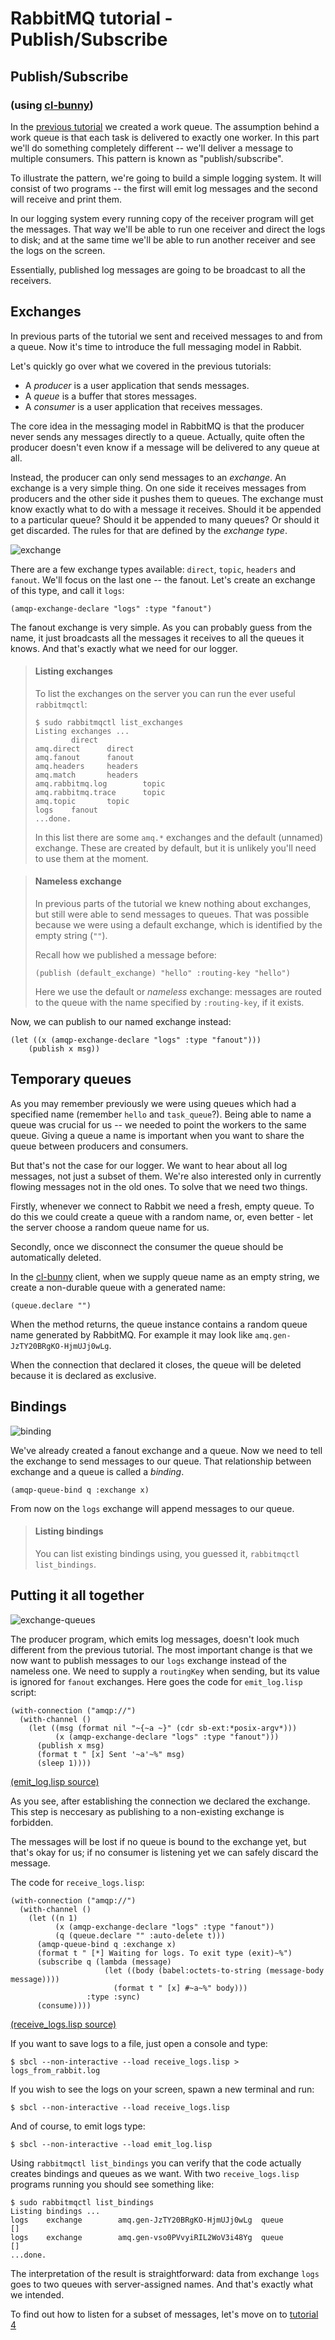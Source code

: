 <!--
Copyright (C) 2007-2015 Pivotal Software, Inc. 

All rights reserved. This program and the accompanying materials
are made available under the terms of the under the Apache License, 
Version 2.0 (the "License”); you may not use this file except in compliance 
with the License. You may obtain a copy of the License at

http://www.apache.org/licenses/LICENSE-2.0

Unless required by applicable law or agreed to in writing, software
distributed under the License is distributed on an "AS IS" BASIS,
WITHOUT WARRANTIES OR CONDITIONS OF ANY KIND, either express or implied.
See the License for the specific language governing permissions and
limitations under the License.
-->

# RabbitMQ tutorial - Publish/Subscribe

## Publish/Subscribe

### (using [cl-bunny](http://cl-rabbit.io/cl-bunny))

In the [previous tutorial](tutorial-two-cl.html) we created a work
queue. The assumption behind a work queue is that each task is
delivered to exactly one worker. In this part we'll do something
completely different -- we'll deliver a message to multiple
consumers. This pattern is known as "publish/subscribe".

To illustrate the pattern, we're going to build a simple logging
system. It will consist of two programs -- the first will emit log
messages and the second will receive and print them.

In our logging system every running copy of the receiver program will
get the messages. That way we'll be able to run one receiver and
direct the logs to disk; and at the same time we'll be able to run
another receiver and see the logs on the screen.

Essentially, published log messages are going to be broadcast to all
the receivers.

Exchanges
---------

In previous parts of the tutorial we sent and received messages to and
from a queue. Now it's time to introduce the full messaging model in
Rabbit.

Let's quickly go over what we covered in the previous tutorials:

 * A _producer_ is a user application that sends messages.
 * A _queue_ is a buffer that stores messages.
 * A _consumer_ is a user application that receives messages.

The core idea in the messaging model in RabbitMQ is that the producer
never sends any messages directly to a queue. Actually, quite often
the producer doesn't even know if a message will be delivered to any
queue at all.

Instead, the producer can only send messages to an _exchange_. An
exchange is a very simple thing. On one side it receives messages from
producers and the other side it pushes them to queues. The exchange
must know exactly what to do with a message it receives. Should it be
appended to a particular queue? Should it be appended to many queues?
Or should it get discarded. The rules for that are defined by the
_exchange type_.

![exchange](http://i.imgur.com/zsxeGrA.png)

There are a few exchange types available: `direct`, `topic`, `headers`
and `fanout`. We'll focus on the last one -- the fanout. Let's create
an exchange of this type, and call it `logs`:

    (amqp-exchange-declare "logs" :type "fanout")

The fanout exchange is very simple. As you can probably guess from the
name, it just broadcasts all the messages it receives to all the
queues it knows. And that's exactly what we need for our logger.


> #### Listing exchanges
>
> To list the exchanges on the server you can run the ever useful `rabbitmqctl`:
>
>     $ sudo rabbitmqctl list_exchanges
>     Listing exchanges ...
>             direct
>     amq.direct      direct
>     amq.fanout      fanout
>     amq.headers     headers
>     amq.match       headers
>     amq.rabbitmq.log        topic
>     amq.rabbitmq.trace      topic
>     amq.topic       topic
>     logs    fanout
>     ...done.
>
> In this list there are some `amq.*` exchanges and the default (unnamed)
> exchange. These are created by default, but it is unlikely you'll need to
> use them at the moment.


> #### Nameless exchange
>
> In previous parts of the tutorial we knew nothing about exchanges,
> but still were able to send messages to queues. That was possible
> because we were using a default exchange, which is identified by the empty string (`""`).
>
> Recall how we published a message before:
>
>	  (publish (default_exchange) "hello" :routing-key "hello")
>
> Here we use the default or _nameless_ exchange: messages are
> routed to the queue with the name specified by `:routing-key`, if it exists.

Now, we can publish to our named exchange instead:

    (let ((x (amqp-exchange-declare "logs" :type "fanout")))
	    (publish x msg))


Temporary queues
----------------

As you may remember previously we were using queues which had a
specified name (remember `hello` and `task_queue`?). Being able to name
a queue was crucial for us -- we needed to point the workers to the
same queue.  Giving a queue a name is important when you
want to share the queue between producers and consumers.

But that's not the case for our logger. We want to hear about all
log messages, not just a subset of them. We're
also interested only in currently flowing messages not in the old
ones. To solve that we need two things.

Firstly, whenever we connect to Rabbit we need a fresh, empty queue.
To do this we could create a queue with a random name, or,
even better - let the server choose a random queue name for us.

Secondly, once we disconnect the consumer the queue should be
automatically deleted.

In the [cl-bunny](http://cl-rabbit.io/cl-bunny) client, when we supply queue name
as an empty string, we create a non-durable queue with a generated name:

    (queue.declare "")

When the method returns, the queue instance contains a random queue name
generated by RabbitMQ. For example it may look like `amq.gen-JzTY20BRgKO-HjmUJj0wLg`.

When the connection that declared it closes, the queue will be deleted
because it is declared as exclusive.


Bindings
--------

![binding](http://i.imgur.com/yD3ARG8.png)

We've already created a fanout exchange and a queue. Now we need to
tell the exchange to send messages to our queue. That relationship
between exchange and a queue is called a _binding_.

    (amqp-queue-bind q :exchange x)

From now on the `logs` exchange will append messages to our queue.

> #### Listing bindings
>
> You can list existing bindings using, you guessed it,
> `rabbitmqctl list_bindings`.


Putting it all together
-----------------------

![exchange-queues](http://i.imgur.com/T2dIpCt.png)


The producer program, which emits log messages, doesn't look much
different from the previous tutorial. The most important change is that
we now want to publish messages to our `logs` exchange instead of the
nameless one. We need to supply a `routingKey` when sending, but its
value is ignored for `fanout` exchanges. Here goes the code for
`emit_log.lisp` script:

	(with-connection ("amqp://")
	  (with-channel ()
	    (let ((msg (format nil "~{~a ~}" (cdr sb-ext:*posix-argv*)))
	          (x (amqp-exchange-declare "logs" :type "fanout")))
	      (publish x msg)
	      (format t " [x] Sent '~a'~%" msg)
	      (sleep 1))))


[(emit_log.lisp source)](code/emit_logs.lisp)

As you see, after establishing the connection we declared the
exchange. This step is neccesary as publishing to a non-existing
exchange is forbidden.

The messages will be lost if no queue is bound to the exchange yet,
but that's okay for us; if no consumer is listening yet we can safely discard the message.

The code for `receive_logs.lisp`:

	(with-connection ("amqp://")
	  (with-channel ()
	    (let ((n 1)
	          (x (amqp-exchange-declare "logs" :type "fanout"))
	          (q (queue.declare "" :auto-delete t)))
	      (amqp-queue-bind q :exchange x)
	      (format t " [*] Waiting for logs. To exit type (exit)~%")
	      (subscribe q (lambda (message)
	                     (let ((body (babel:octets-to-string (message-body message))))
	                       (format t " [x] #~a~%" body)))
	                 :type :sync)
	      (consume))))

[(receive_logs.lisp source)](code/receive_logs.lisp)


If you want to save logs to a file, just open a console and type:

    $ sbcl --non-interactive --load receive_logs.lisp > logs_from_rabbit.log

If you wish to see the logs on your screen, spawn a new terminal and run:

    $ sbcl --non-interactive --load receive_logs.lisp

And of course, to emit logs type:

    $ sbcl --non-interactive --load emit_log.lisp


Using `rabbitmqctl list_bindings` you can verify that the code actually
creates bindings and queues as we want. With two `receive_logs.lisp`
programs running you should see something like:

    $ sudo rabbitmqctl list_bindings
    Listing bindings ...
    logs    exchange        amq.gen-JzTY20BRgKO-HjmUJj0wLg  queue           []
    logs    exchange        amq.gen-vso0PVvyiRIL2WoV3i48Yg  queue           []
    ...done.

The interpretation of the result is straightforward: data from
exchange `logs` goes to two queues with server-assigned names. And
that's exactly what we intended.

To find out how to listen for a subset of messages, let's move on to
[tutorial 4](tutorial-four-cl.html)
